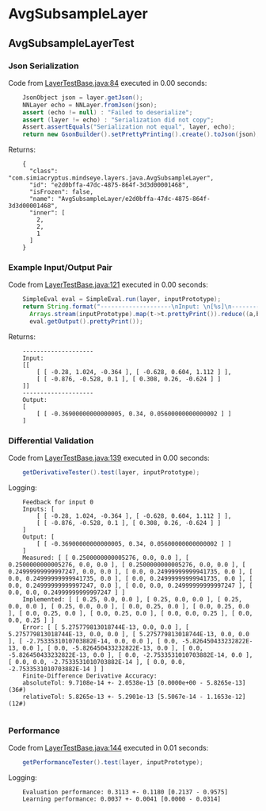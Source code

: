 # AvgSubsampleLayer
## AvgSubsampleLayerTest
### Json Serialization
Code from [LayerTestBase.java:84](../../../../../../../../MindsEye/src/test/java/com/simiacryptus/mindseye/layers/LayerTestBase.java#L84) executed in 0.00 seconds: 
```java
    JsonObject json = layer.getJson();
    NNLayer echo = NNLayer.fromJson(json);
    assert (echo != null) : "Failed to deserialize";
    assert (layer != echo) : "Serialization did not copy";
    Assert.assertEquals("Serialization not equal", layer, echo);
    return new GsonBuilder().setPrettyPrinting().create().toJson(json);
```

Returns: 

```
    {
      "class": "com.simiacryptus.mindseye.layers.java.AvgSubsampleLayer",
      "id": "e2d0bffa-47dc-4875-864f-3d3d00001468",
      "isFrozen": false,
      "name": "AvgSubsampleLayer/e2d0bffa-47dc-4875-864f-3d3d00001468",
      "inner": [
        2,
        2,
        1
      ]
    }
```



### Example Input/Output Pair
Code from [LayerTestBase.java:121](../../../../../../../../MindsEye/src/test/java/com/simiacryptus/mindseye/layers/LayerTestBase.java#L121) executed in 0.00 seconds: 
```java
    SimpleEval eval = SimpleEval.run(layer, inputPrototype);
    return String.format("--------------------\nInput: \n[%s]\n--------------------\nOutput: \n%s",
      Arrays.stream(inputPrototype).map(t->t.prettyPrint()).reduce((a,b)->a+",\n"+b).get(),
      eval.getOutput().prettyPrint());
```

Returns: 

```
    --------------------
    Input: 
    [[
    	[ [ -0.28, 1.024, -0.364 ], [ -0.628, 0.604, 1.112 ] ],
    	[ [ -0.876, -0.528, 0.1 ], [ 0.308, 0.26, -0.624 ] ]
    ]]
    --------------------
    Output: 
    [
    	[ [ -0.36900000000000005, 0.34, 0.05600000000000002 ] ]
    ]
```



### Differential Validation
Code from [LayerTestBase.java:139](../../../../../../../../MindsEye/src/test/java/com/simiacryptus/mindseye/layers/LayerTestBase.java#L139) executed in 0.00 seconds: 
```java
    getDerivativeTester().test(layer, inputPrototype);
```
Logging: 
```
    Feedback for input 0
    Inputs: [
    	[ [ -0.28, 1.024, -0.364 ], [ -0.628, 0.604, 1.112 ] ],
    	[ [ -0.876, -0.528, 0.1 ], [ 0.308, 0.26, -0.624 ] ]
    ]
    Output: [
    	[ [ -0.36900000000000005, 0.34, 0.05600000000000002 ] ]
    ]
    Measured: [ [ 0.2500000000005276, 0.0, 0.0 ], [ 0.2500000000005276, 0.0, 0.0 ], [ 0.2500000000005276, 0.0, 0.0 ], [ 0.24999999999997247, 0.0, 0.0 ], [ 0.0, 0.24999999999941735, 0.0 ], [ 0.0, 0.24999999999941735, 0.0 ], [ 0.0, 0.24999999999941735, 0.0 ], [ 0.0, 0.24999999999997247, 0.0 ], [ 0.0, 0.0, 0.24999999999997247 ], [ 0.0, 0.0, 0.24999999999997247 ] ]
    Implemented: [ [ 0.25, 0.0, 0.0 ], [ 0.25, 0.0, 0.0 ], [ 0.25, 0.0, 0.0 ], [ 0.25, 0.0, 0.0 ], [ 0.0, 0.25, 0.0 ], [ 0.0, 0.25, 0.0 ], [ 0.0, 0.25, 0.0 ], [ 0.0, 0.25, 0.0 ], [ 0.0, 0.0, 0.25 ], [ 0.0, 0.0, 0.25 ] ]
    Error: [ [ 5.275779813018744E-13, 0.0, 0.0 ], [ 5.275779813018744E-13, 0.0, 0.0 ], [ 5.275779813018744E-13, 0.0, 0.0 ], [ -2.7533531010703882E-14, 0.0, 0.0 ], [ 0.0, -5.826450433232822E-13, 0.0 ], [ 0.0, -5.826450433232822E-13, 0.0 ], [ 0.0, -5.826450433232822E-13, 0.0 ], [ 0.0, -2.7533531010703882E-14, 0.0 ], [ 0.0, 0.0, -2.7533531010703882E-14 ], [ 0.0, 0.0, -2.7533531010703882E-14 ] ]
    Finite-Difference Derivative Accuracy:
    absoluteTol: 9.7108e-14 +- 2.0538e-13 [0.0000e+00 - 5.8265e-13] (36#)
    relativeTol: 5.8265e-13 +- 5.2901e-13 [5.5067e-14 - 1.1653e-12] (12#)
    
```

### Performance
Code from [LayerTestBase.java:144](../../../../../../../../MindsEye/src/test/java/com/simiacryptus/mindseye/layers/LayerTestBase.java#L144) executed in 0.01 seconds: 
```java
    getPerformanceTester().test(layer, inputPrototype);
```
Logging: 
```
    Evaluation performance: 0.3113 +- 0.1180 [0.2137 - 0.9575]
    Learning performance: 0.0037 +- 0.0041 [0.0000 - 0.0314]
    
```


